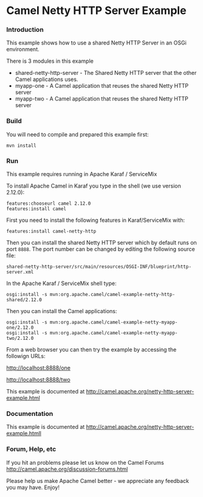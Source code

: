 # Camel Netty HTTP Server Example

### Introduction

This example shows how to use a shared Netty HTTP Server in an OSGi environment.

There is 3 modules in this example

* shared-netty-http-server - The Shared Netty HTTP server that the other Camel applications uses.
* myapp-one - A Camel application that reuses the shared Netty HTTP server
* myapp-two - A Camel application that reuses the shared Netty HTTP server


### Build

You will need to compile and prepared this example first:

	mvn install

### Run


This example requires running in Apache Karaf / ServiceMix

To install Apache Camel in Karaf you type in the shell (we use version 2.12.0):

	features:chooseurl camel 2.12.0
	features:install camel

First you need to install the following features in Karaf/ServiceMix with:

	features:install camel-netty-http

Then you can install the shared Netty HTTP server which by default runs on port `8888`.
The port number can be changed by editing the following source file:

  `shared-netty-http-server/src/main/resources/OSGI-INF/blueprint/http-server.xml`

In the Apache Karaf / ServiceMix shell type:

	osgi:install -s mvn:org.apache.camel/camel-example-netty-http-shared/2.12.0

Then you can install the Camel applications:

	osgi:install -s mvn:org.apache.camel/camel-example-netty-myapp-one/2.12.0
	osgi:install -s mvn:org.apache.camel/camel-example-netty-myapp-two/2.12.0

From a web browser you can then try the example by accessing the followign URLs:

<http://localhost:8888/one>

<http://localhost:8888/two>

This example is documented at
  http://camel.apache.org/netty-http-server-example.html

### Documentation

This example is documented at
  <http://camel.apache.org/netty-http-server-example.htmll>

### Forum, Help, etc

If you hit an problems please let us know on the Camel Forums
	<http://camel.apache.org/discussion-forums.html>

Please help us make Apache Camel better - we appreciate any feedback you may
have.  Enjoy!
